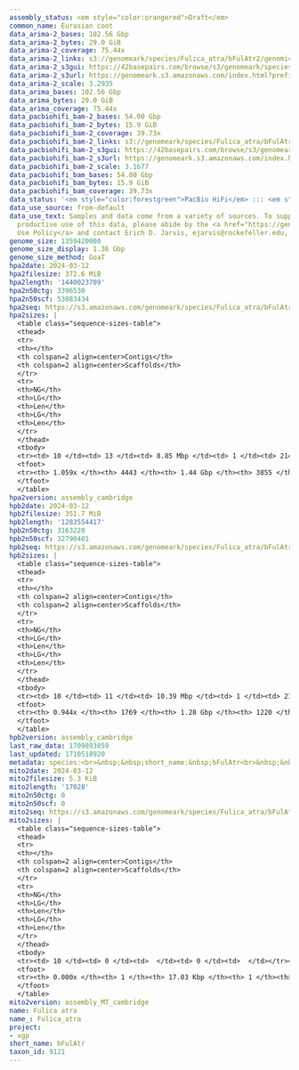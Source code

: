 ```yaml
---
assembly_status: <em style="color:orangered">Draft</em>
common_name: Eurasian coot
data_arima-2_bases: 102.56 Gbp
data_arima-2_bytes: 29.0 GiB
data_arima-2_coverage: 75.44x
data_arima-2_links: s3://genomeark/species/Fulica_atra/bFulAtr2/genomic_data/arima/<br>
data_arima-2_s3gui: https://42basepairs.com/browse/s3/genomeark/species/Fulica_atra/bFulAtr2/genomic_data/arima/
data_arima-2_s3url: https://genomeark.s3.amazonaws.com/index.html?prefix=species/Fulica_atra/bFulAtr2/genomic_data/arima/
data_arima-2_scale: 3.2935
data_arima_bases: 102.56 Gbp
data_arima_bytes: 29.0 GiB
data_arima_coverage: 75.44x
data_pacbiohifi_bam-2_bases: 54.00 Gbp
data_pacbiohifi_bam-2_bytes: 15.9 GiB
data_pacbiohifi_bam-2_coverage: 39.73x
data_pacbiohifi_bam-2_links: s3://genomeark/species/Fulica_atra/bFulAtr2/genomic_data/pacbio_hifi/<br>
data_pacbiohifi_bam-2_s3gui: https://42basepairs.com/browse/s3/genomeark/species/Fulica_atra/bFulAtr2/genomic_data/pacbio_hifi/
data_pacbiohifi_bam-2_s3url: https://genomeark.s3.amazonaws.com/index.html?prefix=species/Fulica_atra/bFulAtr2/genomic_data/pacbio_hifi/
data_pacbiohifi_bam-2_scale: 3.1677
data_pacbiohifi_bam_bases: 54.00 Gbp
data_pacbiohifi_bam_bytes: 15.9 GiB
data_pacbiohifi_bam_coverage: 39.73x
data_status: '<em style="color:forestgreen">PacBio HiFi</em> ::: <em style="color:forestgreen">Arima</em>'
data_use_source: from-default
data_use_text: Samples and data come from a variety of sources. To support fair and
  productive use of this data, please abide by the <a href="https://genome10k.soe.ucsc.edu/data-use-policies/">Data
  Use Policy</a> and contact Erich D. Jarvis, ejarvis@rockefeller.edu, with any questions.
genome_size: 1359420000
genome_size_display: 1.36 Gbp
genome_size_method: GoaT
hpa2date: 2024-03-12
hpa2filesize: 372.6 MiB
hpa2length: '1440023709'
hpa2n50ctg: 3396530
hpa2n50scf: 53083434
hpa2seq: https://s3.amazonaws.com/genomeark/species/Fulica_atra/bFulAtr2/assembly_cambridge/bFulAtr2.hap1.asm.20240312.fasta.gz
hpa2sizes: |
  <table class="sequence-sizes-table">
  <thead>
  <tr>
  <th></th>
  <th colspan=2 align=center>Contigs</th>
  <th colspan=2 align=center>Scaffolds</th>
  </tr>
  <tr>
  <th>NG</th>
  <th>LG</th>
  <th>Len</th>
  <th>LG</th>
  <th>Len</th>
  </tr>
  </thead>
  <tbody>
  <tr><td> 10 </td><td> 13 </td><td> 8.85 Mbp </td><td> 1 </td><td> 214.12 Mbp </td></tr><tr><td> 20 </td><td> 30 </td><td> 6.53 Mbp </td><td> 2 </td><td> 163.01 Mbp </td></tr><tr><td> 30 </td><td> 54 </td><td> 5.14 Mbp </td><td> 3 </td><td> 122.85 Mbp </td></tr><tr><td> 40 </td><td> 82 </td><td> 4.24 Mbp </td><td> 4 </td><td> 91.71 Mbp </td></tr><tr style="background-color:#cccccc;"><td> 50 </td><td> 118 </td><td style="background-color:#88ff88;"> 3.40 Mbp </td><td> 6 </td><td style="background-color:#88ff88;"> 53.08 Mbp </td></tr><tr><td> 60 </td><td> 164 </td><td> 2.53 Mbp </td><td> 10 </td><td> 23.83 Mbp </td></tr><tr><td> 70 </td><td> 231 </td><td> 1.68 Mbp </td><td> 16 </td><td> 19.57 Mbp </td></tr><tr><td> 80 </td><td> 335 </td><td> 1.05 Mbp </td><td> 27 </td><td> 7.12 Mbp </td></tr><tr><td> 90 </td><td> 530 </td><td> 437.51 Kbp </td><td> 102 </td><td> 0.70 Mbp </td></tr><tr><td> 100 </td><td> 1565 </td><td> 63.73 Kbp </td><td> 1011 </td><td> 66.04 Kbp </td></tr></tbody>
  <tfoot>
  <tr><th> 1.059x </th><th> 4443 </th><th> 1.44 Gbp </th><th> 3855 </th><th> 1.44 Gbp </th></tr>
  </tfoot>
  </table>
hpa2version: assembly_cambridge
hpb2date: 2024-03-12
hpb2filesize: 351.7 MiB
hpb2length: '1283554417'
hpb2n50ctg: 3163220
hpb2n50scf: 32790401
hpb2seq: https://s3.amazonaws.com/genomeark/species/Fulica_atra/bFulAtr2/assembly_cambridge/bFulAtr2.hap2.asm.20240312.fasta.gz
hpb2sizes: |
  <table class="sequence-sizes-table">
  <thead>
  <tr>
  <th></th>
  <th colspan=2 align=center>Contigs</th>
  <th colspan=2 align=center>Scaffolds</th>
  </tr>
  <tr>
  <th>NG</th>
  <th>LG</th>
  <th>Len</th>
  <th>LG</th>
  <th>Len</th>
  </tr>
  </thead>
  <tbody>
  <tr><td> 10 </td><td> 11 </td><td> 10.39 Mbp </td><td> 1 </td><td> 213.91 Mbp </td></tr><tr><td> 20 </td><td> 29 </td><td> 6.31 Mbp </td><td> 2 </td><td> 162.10 Mbp </td></tr><tr><td> 30 </td><td> 53 </td><td> 4.88 Mbp </td><td> 3 </td><td> 123.27 Mbp </td></tr><tr><td> 40 </td><td> 84 </td><td> 3.93 Mbp </td><td> 4 </td><td> 91.63 Mbp </td></tr><tr style="background-color:#cccccc;"><td> 50 </td><td> 122 </td><td style="background-color:#88ff88;"> 3.16 Mbp </td><td> 6 </td><td style="background-color:#88ff88;"> 32.79 Mbp </td></tr><tr><td> 60 </td><td> 170 </td><td> 2.36 Mbp </td><td> 11 </td><td> 22.73 Mbp </td></tr><tr><td> 70 </td><td> 239 </td><td> 1.64 Mbp </td><td> 18 </td><td> 16.17 Mbp </td></tr><tr><td> 80 </td><td> 352 </td><td> 0.90 Mbp </td><td> 34 </td><td> 4.97 Mbp </td></tr><tr><td> 90 </td><td> 683 </td><td> 152.06 Kbp </td><td> 219 </td><td> 198.07 Kbp </td></tr><tr><td> 100 </td><td> 0 </td><td>  </td><td> 0 </td><td>  </td></tr></tbody>
  <tfoot>
  <tr><th> 0.944x </th><th> 1769 </th><th> 1.28 Gbp </th><th> 1220 </th><th> 1.28 Gbp </th></tr>
  </tfoot>
  </table>
hpb2version: assembly_cambridge
last_raw_data: 1709893059
last_updated: 1710518920
metadata: species:<br>&nbsp;&nbsp;short_name:&nbsp;bFulAtr<br>&nbsp;&nbsp;name:&nbsp;Fulica&nbsp;atra<br>&nbsp;&nbsp;taxon_id:&nbsp;9121<br>&nbsp;&nbsp;common_name:&nbsp;Eurasian&nbsp;coot<br>&nbsp;&nbsp;order:<br>&nbsp;&nbsp;&nbsp;&nbsp;name:&nbsp;Gruiformes<br>&nbsp;&nbsp;family:<br>&nbsp;&nbsp;&nbsp;&nbsp;name:&nbsp;Rallidae<br>&nbsp;&nbsp;individuals:<br>&nbsp;&nbsp;&nbsp;&nbsp;-&nbsp;short_name:&nbsp;bFulAtr2<br>&nbsp;&nbsp;&nbsp;&nbsp;&nbsp;&nbsp;biosample_id:&nbsp;SAMEA113398836<br>&nbsp;&nbsp;&nbsp;&nbsp;&nbsp;&nbsp;sex:&nbsp;female<br>&nbsp;&nbsp;genome_size:&nbsp;1359420000<br>&nbsp;&nbsp;genome_size_method:&nbsp;GoaT<br>&nbsp;&nbsp;project:&nbsp;[&nbsp;vgp&nbsp;]<br>
mito2date: 2024-03-12
mito2filesize: 5.3 KiB
mito2length: '17028'
mito2n50ctg: 0
mito2n50scf: 0
mito2seq: https://s3.amazonaws.com/genomeark/species/Fulica_atra/bFulAtr2/assembly_MT_cambridge/bFulAtr2.MT.20240312.fasta.gz
mito2sizes: |
  <table class="sequence-sizes-table">
  <thead>
  <tr>
  <th></th>
  <th colspan=2 align=center>Contigs</th>
  <th colspan=2 align=center>Scaffolds</th>
  </tr>
  <tr>
  <th>NG</th>
  <th>LG</th>
  <th>Len</th>
  <th>LG</th>
  <th>Len</th>
  </tr>
  </thead>
  <tbody>
  <tr><td> 10 </td><td> 0 </td><td>  </td><td> 0 </td><td>  </td></tr><tr><td> 20 </td><td> 0 </td><td>  </td><td> 0 </td><td>  </td></tr><tr><td> 30 </td><td> 0 </td><td>  </td><td> 0 </td><td>  </td></tr><tr><td> 40 </td><td> 0 </td><td>  </td><td> 0 </td><td>  </td></tr><tr style="background-color:#cccccc;"><td> 50 </td><td> 0 </td><td style="background-color:#ff8888;">  </td><td> 0 </td><td style="background-color:#ff8888;">  </td></tr><tr><td> 60 </td><td> 0 </td><td>  </td><td> 0 </td><td>  </td></tr><tr><td> 70 </td><td> 0 </td><td>  </td><td> 0 </td><td>  </td></tr><tr><td> 80 </td><td> 0 </td><td>  </td><td> 0 </td><td>  </td></tr><tr><td> 90 </td><td> 0 </td><td>  </td><td> 0 </td><td>  </td></tr><tr><td> 100 </td><td> 0 </td><td>  </td><td> 0 </td><td>  </td></tr></tbody>
  <tfoot>
  <tr><th> 0.000x </th><th> 1 </th><th> 17.03 Kbp </th><th> 1 </th><th> 17.03 Kbp </th></tr>
  </tfoot>
  </table>
mito2version: assembly_MT_cambridge
name: Fulica atra
name_: Fulica_atra
project:
- vgp
short_name: bFulAtr
taxon_id: 9121
---
```

